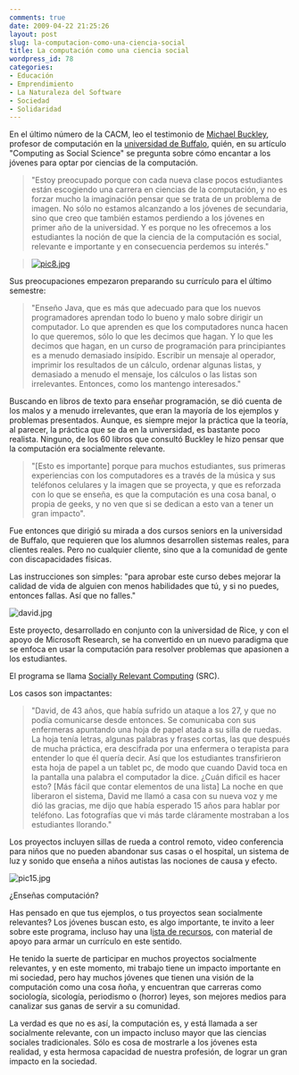 ```yaml
---
comments: true
date: 2009-04-22 21:25:26
layout: post
slug: la-computacion-como-una-ciencia-social
title: La computación como una ciencia social
wordpress_id: 78
categories:
- Educación
- Emprendimiento
- La Naturaleza del Software
- Sociedad
- Solidaridad
---
```


En el último número de la CACM, leo el testimonio de [Michael Buckley](http://www.cse.buffalo.edu/faculty/mikeb/), profesor de computación en la [universidad de Buffalo](http://www.cse.buffalo.edu/), quién, en su artículo "Computing as Social Science" se pregunta sobre cómo encantar a los jóvenes para optar por ciencias de la computación.

> "Estoy preocupado porque con cada nueva clase pocos estudiantes están escogiendo una carrera en ciencias de la computación, y no es forzar mucho la imaginación pensar que se trata de un problema de imagen. No sólo no estamos alcanzando a los jóvenes de secundaria, sino que creo que también estamos perdiendo a los jóvenes en primer año de la universidad. Y es porque no les ofrecemos a los estudiantes la noción de que la ciencia de la computación es social, relevante e importante y en consecuencia perdemos su interés."

>   


> [![pic8.jpg](http://www.lnds.net/images/pic8.jpg)](http://www.lnds.net/images/pic8.jpg)

Sus preocupaciones empezaron preparando su currículo para el último semestre:

  


> "Enseño Java, que es más que adecuado para que los nuevos programadores aprendan todo lo bueno y malo sobre dirigir un computador. Lo que aprenden es que los computadores nunca hacen lo que queremos, sólo lo que les decimos que hagan. Y lo que les decimos que hagan, en un curso de programación para principiantes es a menudo demasiado insípido. Escribir un mensaje al operador, imprimir los resultados de un cálculo, ordenar algunas listas, y demasiado a menudo el mensaje, los cálculos o las listas son irrelevantes. Entonces, como los mantengo interesados."

>   


Buscando en libros de texto para enseñar programación, se dió cuenta de los malos y a menudo irrelevantes, que eran la mayoría de los ejemplos y problemas presentados. Aunque, es siempre mejor la práctica que la teoría, al parecer, la práctica que se da en la universidad,  es bastante poco realista. Ninguno, de los 60 libros que consultó Buckley le hizo pensar que la computación era socialmente relevante.

  


> "[Esto es importante] porque para muchos estudiantes, sus primeras experiencias con los computadores es a través de la música y sus teléfonos celulares y la imagen que se proyecta, y que es reforzada con lo que se enseña, es que la computación es una cosa banal, o propia de geeks, y no ven que si se dedican a esto van a tener un gran impacto".

  


Fue entonces que dirigió su mirada a dos cursos seniors en la universidad de Buffalo, que requieren que los alumnos desarrollen sistemas reales, para clientes reales. Pero no cualquier cliente, sino que a la comunidad de gente con discapacidades físicas.

  


Las instrucciones son simples: "para aprobar este curso debes mejorar la calidad de vida de alguien con menos habilidades que tú, y si no puedes, entonces fallas. Así que no falles."

  


![david.jpg](http://www.lnds.net/assets_c/2009/04/david-thumb-400x252-570.jpg)

Este proyecto, desarrollado en conjunto con la  universidad de Rice, y con el apoyo de Microsoft Research, se ha convertido en un nuevo paradigma que se enfoca en usar la computación para resolver problemas que apasionen a los estudiantes.

  


El programa se llama [Socially Relevant Computing](http://www.sociallyrelevantcomputing.org/) (SRC).

  


Los casos son impactantes:

  


> "David, de 43 años, que había sufrido un ataque a los 27, y que no podía comunicarse desde entonces. Se comunicaba con sus enfermeras apuntando una hoja de papel atada a su silla de ruedas. La hoja tenía letras, algunas palabras y frases cortas, las que después de mucha práctica, era descifrada por una enfermera o terapista para entender lo que él quería decir. Así que los estudiantes transfirieron esta hoja de papel a un tablet pc, de modo que cuando David toca en la pantalla una palabra  el computador la dice. ¿Cuán dificil es hacer esto? [Más fácil que contar elementos de una lista] La noche en que liberaron el sistema, David me llamó a casa con su nueva voz y me dió las gracias, me dijo que había esperado 15 años para hablar por teléfono. Las fotografías que vi más tarde cláramente mostraban a los estudiantes llorando."

  


  


Los proyectos incluyen sillas de rueda a control remoto, video conferencia para niños que no pueden abandonar sus casas o el hospital, un sistema de luz y sonido que enseña a niños autistas las nociones de causa y efecto.

![pic15.jpg](http://www.lnds.net/images/pic15.jpg)

¿Enseñas computación?

  


Has pensado en que tus ejemplos, o tus proyectos sean socialmente relevantes? Los jóvenes buscan esto, es algo importante, te invito a leer sobre este programa, incluso hay una l[ista de recursos](http://www.sociallyrelevantcomputing.org/resources.html), con material de apoyo para armar un currículo en este sentido.

  


  


He tenido la suerte de participar en muchos proyectos socialmente relevantes, y en este momento, mi trabajo tiene un impacto importante en mi sociedad, pero hay muchos jóvenes que tienen una visión de la computación como una cosa ñoña, y encuentran que carreras como sociología, sicología,  periodismo o (horror) leyes, son mejores medios para canalizar sus ganas de servir a su comunidad.

  


La verdad es que no es así, la computación es, y está llamada a ser socialmente relevante, con un impacto incluso mayor que las ciencias sociales tradicionales. Sólo es cosa de mostrarle a los jóvenes esta realidad, y esta hermosa capacidad de nuestra profesión, de lograr un gran impacto en la sociedad.

  
  


